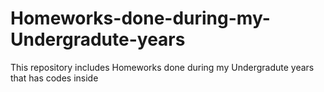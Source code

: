 # Homeworks-done-during-my-Undergradute-years
This repository includes Homeworks done during my Undergradute years that has codes inside

